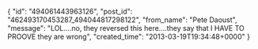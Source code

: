  {
   "id": "494061443963126",
   "post_id": "462493170453287_494044817298122",
   "from_name": "Pete Daoust",
   "message": "LOL....no, they reversed this here....they say that I HAVE TO PROOVE they are wrong",
   "created_time": "2013-03-19T19:34:48+0000"
 }
